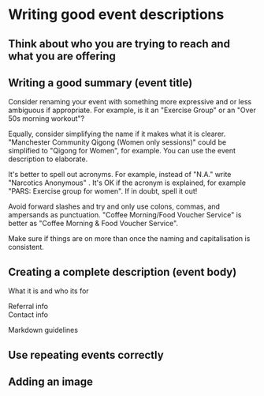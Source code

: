 # Writing good event descriptions

## Think about who you are trying to reach and what you are offering

## Writing a good summary \(event title\)

Consider renaming your event with something more expressive and or less ambiguous if appropriate. For example, is it an "Exercise Group" or an "Over 50s morning workout"?

Equally, consider simplifying the name if it makes what it is clearer. "Manchester Community Qigong \(Women only sessions\)" could be simplified to "Qigong for Women", for example. You can use the event description to elaborate.

It's better to spell out acronyms. For example, instead of "N.A." write "Narcotics Anonymous" . It's OK if the acronym is explained, for example "PARS: Exercise group for women". If in doubt, spell it out!

Avoid forward slashes and try and only use colons, commas, and ampersands as punctuation. "Coffee Morning/Food Voucher Service" is better as "Coffee Morning & Food Voucher Service".

Make sure if things are on more than once the naming and capitalisation is consistent.

## Creating a complete description \(event body\)

What it is and who its for

Referral info  
Contact info

Markdown guidelines

## Use repeating events correctly

## Adding an image



